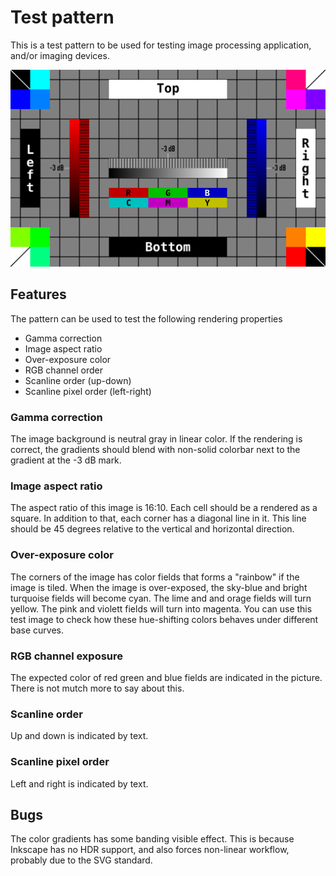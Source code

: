 # Test pattern
This is a test pattern to be used for testing image processing application, and/or imaging devices.

![example](https://github.com/milasudril/test_pattern/blob/master/test_pattern.png?raw=true)

## Features

The pattern can be used to test the following rendering properties

* Gamma correction
* Image aspect ratio
* Over-exposure color
* RGB channel order
* Scanline order (up-down)
* Scanline pixel order (left-right)


### Gamma correction

The image background is neutral gray in linear color. If the rendering is correct, the gradients
should blend with non-solid colorbar next to the gradient at the -3 dB mark.


### Image aspect ratio

The aspect ratio of this image is 16:10. Each cell should be a rendered as a square. In addition to
that, each corner has a diagonal line in it. This line should be 45 degrees relative to the vertical
and horizontal direction.


### Over-exposure color

The corners of the image has color fields that forms a "rainbow" if the image is tiled. When the
image is over-exposed, the sky-blue and bright turquoise fields will become cyan. The lime and and
orage fields will turn yellow. The pink and violett fields will turn into magenta. You can use this
test image to check how these hue-shifting colors behaves under different base curves.


### RGB channel exposure

The expected color of red green and blue fields are indicated in the picture. There is not mutch
more to say about this.


### Scanline order

Up and down is indicated by text.


### Scanline pixel order

Left and right is indicated by text.


## Bugs

The color gradients has some banding visible effect. This is because Inkscape has no HDR support,
and also forces non-linear workflow, probably due to the SVG standard.
